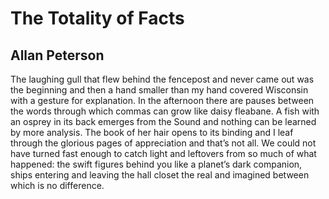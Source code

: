# The Totality of Facts
## Allan Peterson
The laughing gull that flew behind the fencepost
and never came out was the beginning
and then a hand smaller than my hand covered Wisconsin
with a gesture for explanation.
In the afternoon there are pauses between the words
through which commas can grow like daisy fleabane.
A fish with an osprey in its back emerges from the Sound
and nothing can be learned by more analysis.
The book of her hair opens to its binding and I leaf through
the glorious pages of appreciation and that’s not all.
We could not have turned fast enough to catch
light and leftovers from so much of what happened:
the swift figures behind you like a planet’s dark
companion, ships entering and leaving the hall closet
the real and imagined between which is no difference.
